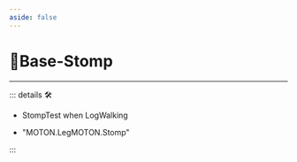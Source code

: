 ```yaml
---
aside: false
---
```

# 🔷Base-Stomp

---

<!-- =================================================== -->
<!-- =================================================== -->
<!-- =================================================== -->
<!-- =================================================== -->
<!-- =================================================== -->
::: details 🛠

- StompTest when LogWalking

- "MOTON.LegMOTON.Stomp"

:::
